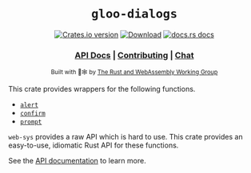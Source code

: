 <div align="center">

  <h1><code>gloo-dialogs</code></h1>

  <p>
    <a href="https://crates.io/crates/gloo-dialogs"><img src="https://img.shields.io/crates/v/gloo-dialogs.svg?style=flat-square" alt="Crates.io version" /></a>
    <a href="https://crates.io/crates/gloo-dialogs"><img src="https://img.shields.io/crates/d/gloo-dialogs.svg?style=flat-square" alt="Download" /></a>
    <a href="https://docs.rs/gloo-dialogs"><img src="https://img.shields.io/badge/docs-latest-blue.svg?style=flat-square" alt="docs.rs docs" /></a>
  </p>

  <h3>
    <a href="https://docs.rs/gloo-dialogs">API Docs</a>
    <span> | </span>
    <a href="https://github.com/rustwasm/gloo/blob/master/CONTRIBUTING.md">Contributing</a>
    <span> | </span>
    <a href="https://discordapp.com/channels/442252698964721669/443151097398296587">Chat</a>
  </h3>

  <sub>Built with 🦀🕸 by <a href="https://rustwasm.github.io/">The Rust and WebAssembly Working Group</a></sub>
</div>

This crate provides wrappers for the following functions.
- [`alert`](https://developer.mozilla.org/en-US/docs/Web/API/Window/alert)
- [`confirm`](https://developer.mozilla.org/en-US/docs/Web/API/Window/confirm)
- [`prompt`](https://developer.mozilla.org/en-US/docs/Web/API/Window/prompt)

`web-sys` provides a raw API which is hard to use. This crate provides an easy-to-use,
idiomatic Rust API for these functions.

See the [API documentation](https://docs.rs/gloo-dialogs) to learn more.
